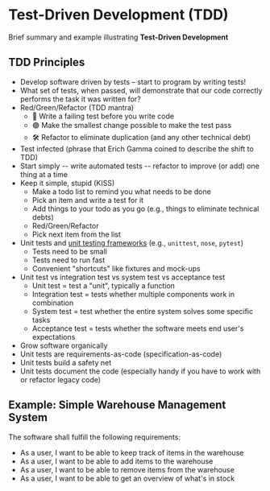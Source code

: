# Test-Driven Development (TDD)

Brief summary and example illustrating **Test-Driven Development**

## TDD Principles

* Develop software driven by tests &ndash; start to program by writing tests!
* What set of tests, when passed, will demonstrate that our code correctly performs the task it was written for?
* Red/Green/Refactor (TDD mantra)
    * 🔴 Write a failing test before you write code
    * 🟢 Make the smallest change possible to make the test pass
    * 🛠️ Refactor to eliminate duplication (and any other technical debt)
* Test infected (phrase that Erich Gamma coined to describe the shift to TDD)
* Start simply -- write automated tests -- refactor to improve (or add) one thing at a time
* Keep it simple, stupid (KISS)
    * Make a todo list to remind you what needs to be done
    * Pick an item and write a test for it
    * Add things to your todo as you go (e.g., things to eliminate technical debts)
    * Red/Green/Refactor
    * Pick next item from the list
* Unit tests and [unit testing frameworks](https://realpython.com/python-testing/) (e.g., `unittest`, `nose`, `pytest`)
    * Tests need to be small
    * Tests need to run fast
    * Convenient "shortcuts" like fixtures and mock-ups
* Unit test vs integration test vs system test vs acceptance test
    * Unit test = test a "unit", typically a function
    * Integration test = tests whether multiple components work in combination
    * System test = test whether the entire system solves some specific tasks
    * Acceptance test = tests whether the software meets end user's expectations
* Grow software organically
* Unit tests are requirements-as-code (specification-as-code)
* Unit tests build a safety net
* Unit tests document the code (especially handy if you have to work with or refactor legacy code)

## Example: Simple Warehouse Management System

The software shall fulfill the following requirements:
* As a user, I want to be able to keep track of items in the warehouse
* As a user, I want to be able to add items to the warehouse
* As a user, I want to be able to remove items from the warehouse
* As a user, I want to be able to get an overview of what's in stock

